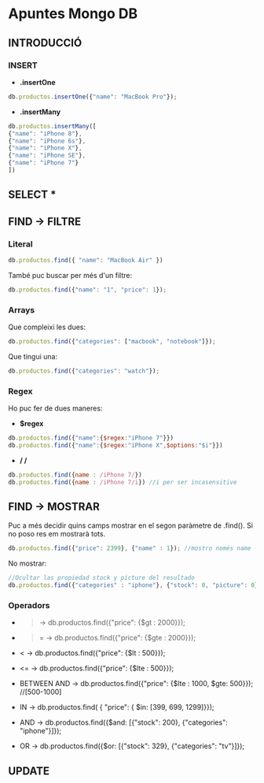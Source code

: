 # Apuntes Mongo DB


## INTRODUCCIÓ

### INSERT
+ **.insertOne**
```js
db.productos.insertOne({"name": "MacBook Pro"});
```
+ **.insertMany**
```js
db.productos.insertMany([
{"name": "iPhone 8"},
{"name": "iPhone 6s"},
{"name": "iPhone X"},
{"name": "iPhone SE"},
{"name": "iPhone 7"}
])

```
## SELECT *

## FIND -> FILTRE

### Literal
```js
db.productos.find({ "name": "MacBook Air" })
```

També puc buscar per més d'un filtre:
```js
db.productos.find({"name": "1", "price": 1});
```

### Arrays
Que compleixi les dues:
```js
db.productos.find({"categories": ["macbook", "notebook"]});
```

Que tingui una:
```js
db.productos.find({"categories": "watch"});
```


### Regex
Ho puc fer de dues maneres:
+ **$regex**
```js
db.productos.find({"name":{$regex:"iPhone 7"}})
db.productos.find({"name":{$regex:"iPhone X",$options:"$i"}})
```
+ **/ /**
```js
db.productos.find({name : /iPhone 7/})
db.productos.find({name : /iPhone 7/i}) //i per ser incasensitive
```


## FIND -> MOSTRAR
Puc a més decidir quins camps mostrar en el segon paràmetre de .find(). Si no poso res em mostrarà tots.
```js
db.productos.find({"price": 2399}, {"name" : 1}); //mostro només name --  0-> no mostrar, 1-> mostrar
```

No mostrar:    
```js
//Ocultar las propiedad stock y picture del resultado
db.productos.find({"categories" : "iphone"}, {"stock": 0, "picture": 0});
```


### Operadors
+ > -> db.productos.find({"price": {$gt : 2000}});
+ >= -> db.productos.find({"price": {$gte : 2000}});
+ < -> db.productos.find({"price": {$lt : 500}});
+ <= -> db.productos.find({"price": {$lte : 500}});

+ BETWEEN  AND -> db.productos.find({"price": {$lte : 1000, $gte: 500}}); //[500-1000]

+ IN -> db.productos.find( { "price": { $in: [399, 699, 1299]}});


+ AND -> db.productos.find({$and: [{"stock": 200}, {"categories": "iphone"}]});
+ OR -> db.productos.find({$or: [{"stock": 329}, {"categories": "tv"}]});


## UPDATE
